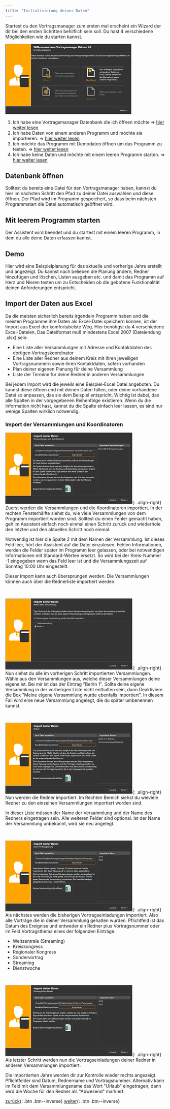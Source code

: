 ```yaml
---
title: "Initialisierung deiner Daten"
---
```


Startest du den Vortragsmanager zum ersten mal erscheint ein Wizard der dir bei den ersten Schritten behilflich sein soll.
Du hast 4 verschiedene Möglichkeiten wie du starten kannst.

 ![Wizard Auswahl](images/installation_wizard_01.png)

 1. Ich habe eine Vortragsmanager Datenbank die ich öffnen möchte ⇒ [hier weiter lesen](#datenbank-öffnen)
 1. Ich habe Daten von einem anderen Programm und möchte sie importieren. ⇒ [hier weiter lesen](#import-der-daten-aus-excel)
 1. Ich möchte das Programm mit Demodaten öffnen um das Programm zu testen.  ⇒ [hier weiter lesen](#demo)
 1. Ich habe keine Daten und möchte mit einem leeren Programm starten. ⇒ [hier weiter lesen](#mit-leerem-programm-starten)

## Datenbank öffnen ##
Solltest du bereits eine Datei für den Vortragsmanager haben, kannst du hier im nächsten Schritt den Pfad zu deiner Datei auswählen und diese öffnen. Der Pfad wird im Programm gespeichert, so dass beim nächsten Programmstart die Datei automatisch geöffnet wird.

## Mit leerem Programm starten ##

Der Assistent wird beendet und du startest mit einem leeren Programm, in dem du alle deine Daten erfassen kannst.

## Demo ##
Hier wird eine Beispielplanung für das aktuelle und vorherige Jahre erstellt und angezeigt. Du kannst nach belieben die Planung ändern, Redner hinzufügen und löschen, Listen ausgeben etc. und damit das Programm auf Herz und Nieren testen um zu Entscheiden ob die gebotene Funktionalität deinen Anforderungen entspricht.

## Import der Daten aus Excel ##

Da die meisten sicherlich bereits irgendein Programm haben und die meisten Programme ihre Daten als Excel-Datei speichern können, ist der Import aus Excel der komfortabelste Weg.
Hier benötigst du 4 verschiedene Excel-Dateien, Das Dateiformat muß mindestens Excel 2007 (Dateiendung .xlsx) sein:

* Eine Liste aller Versammlungen mit Adresse und Kontaktdaten des dortigen Vortragskoordinator
* Eine Liste aller Redner aus deinem Kreis mit ihren jeweiligen Vortragsnummern sowie ihren Kontaktdaten, sofern vorhanden
* Plan deiner eigenen Planung für deine Versammlung
* Liste der Termine für deine Redner in anderen Versammlungen

Bei jedem Import wird die jeweils eine Beispiel-Excel Datei angeboten. Du kannst diese öffnen und mit deinen Daten füllen, oder deine vorhandene Datei so anpassen, das sie dem Beispiel entspricht.
Wichtig ist dabei, das alle Spalten in der vorgegebenen Reihenfolge existieren. Wenn du die Information nicht hast, kannst du die Spalte einfach leer lassen, es sind nur wenige Spalten wirklich notwendig.

### Import der Versammlungen und Koordinatoren ###

![Import der Versammlungs- und Koordinatoren Daten](images/installation_wizard_02.png){: .align-right}
Zuerst werden die Versammlungen und die Koordinatoren importiert. In der rechten Fensterhälfte siehst du, wie viele Versammlungen von dem Programm importiert worden sind.
Solltest du einen Fehler gemacht haben, geh im Assistent einfach noch einmal einen Schritt zurück und wiederhole den letzten und den aktuellen Schritt noch einmal.

Notwendig ist hier die Spalte 2 mit dem Namen der Versammlung. Ist dieses Feld leer, hört der Assistent auf die Datei einzulesen.
Fehlen Informationen, werden die Felder später im Programm leer gelassen, oder bei notwendigen Informationen mit Standard-Werten ersetzt.
So wird bei der Kreis-Nummer -1 eingegeben wenn das Feld leer ist und die Versammlungszeit auf Sonntag 10:00 Uhr eingestellt.

Dieser Import kann auch übersprungen werden. Die Versammlungen können auch über die Rednerliste importiert werden.

<br clear="all" />

![Auswahl der eigenen Versammlung](images/installation_wizard_03.png){: .align-right}
Nun siehst du alle im vorherigen Schritt importierten Versammlungen. Wähle aus den Versammlungen aus, welche dieser Versammlungen deine eigene ist.
Bei mir ist das der Eintrag "Berlin 1".
Sollte deine eigene Versammlung in der vorherigen Liste nicht enthalten sein, dann Deaktiviere die Box "Meine eigene Versammlung wurde ebenfalls importiert". 
In diesem Fall wird eine neue Versammlung angelegt, die du später umbenennen kannst.

<br clear="all" />

![Import der Redner](images/installation_wizard_04.png){: .align-right}
Nun werden die Redner importiert. Im Rechten Bereich siehst du wieviele Redner zu den einzelnen Versammlungen importiert worden sind.

In dieser Liste müssen der Name der Versammlung und der Name des Redners eingetragen sein. Alle weiteren Felder sind optional.
Ist der Name der Versammlung unbekannt, wird sie neu angelegt.

<br clear="all" />

![Import der Vortragsbuchungen](images/installation_wizard_05.png){: .align-right}
Als nächstes werden die bisherigen Vortragseinladungen importiert. Also alle Vorträge die in deiner Versammlung gehalten wurden.
Pflichtfeld ist das Datum des Ereigniss und entweder ein Redner plus Vortragsnummer oder im Feld Vortragsthema eines der folgenden Einträge:
* Weltzentrale (Streaming)
* Kreiskongress
* Regionaler Kongress
* Sondervortrag
* Streaming
* Dienstwoche

<br clear="all" />

![Import der Vortragsbuchungen](images/installation_wizard_06.png){: .align-right}
Als letzter Schritt werden nun die Vortragseinladungen deiner Redner in anderen Versammlungen importiert. 

Die importierten Jahre werden dir zur Kontrolle wieder rechts angezeigt.
Pflichtfelder sind Datum, Rednername und Vortragsnummer.
Alternativ kann im Feld mit dem Versammlungsname das Wort "Urlaub" eingetragen, dann wird die Woche für den Redner als "Abwesend" markiert.


[zurück](Installation.md){: .btn .btn--inverse}  [weiter](Startseite.md){: .btn .btn--inverse}